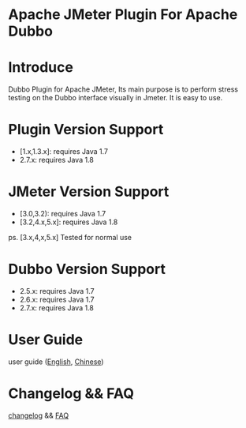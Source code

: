 # Apache JMeter Plugin For Apache Dubbo

# Introduce

Dubbo Plugin for Apache JMeter, Its main purpose is to perform stress testing on the Dubbo interface visually in Jmeter. It is easy to use.

# Plugin Version Support

* [1.x,1.3.x]: requires Java 1.7
* 2.7.x: requires Java 1.8

# JMeter Version Support

* [3.0,3.2): requires Java 1.7
* [3.2,4.x,5.x]: requires Java 1.8

ps. [3.x,4,x,5.x] Tested for normal use

# Dubbo Version Support

* 2.5.x: requires Java 1.7
* 2.6.x: requires Java 1.7
* 2.7.x: requires Java 1.8

# User Guide

user guide ([English](https://github.com/dubbo/jmeter-plugins-dubbo/wiki/user-guide), [Chinese](https://github.com/dubbo/jmeter-plugins-dubbo/wiki/%E7%94%A8%E6%88%B7%E6%8C%87%E5%8D%97)) 

# Changelog && FAQ

[changelog](https://github.com/dubbo/jmeter-plugins-dubbo/wiki/changelog)
&& [FAQ](https://github.com/dubbo/jmeter-plugins-dubbo/wiki/FAQ)


